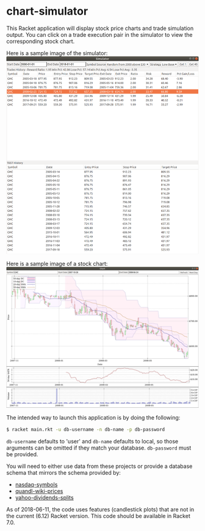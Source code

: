 # chart-simulator

This Racket application will display stock price charts and trade simulation output. 
You can click on a trade execution pair in the simulator to view the corresponding stock chart.

Here is a sample image of the simulator:
![Simulator](images/simulator.png)

Here is a sample image of a stock chart:
![Chart](images/chart.png)

The intended way to launch this application is by doing the following:

```bash
$ racket main.rkt -u db-username -n db-name -p db-password
```

`db-username` defaults to 'user' and `db-name` defaults to local, so those arguments can be omitted if they match your database.
`db-password` must be provided.

You will need to either use data from these projects or provide a database schema that mirrors the schema provided by:
* [nasdaq-symbols](https://github.com/evdubs/nasdaq-symbols)
* [quandl-wiki-prices](https://github.com/evdubs/quandl-wiki-prices)
* [yahoo-dividends-splits](https://github.com/evdubs/yahoo-dividends-splits)

As of 2018-06-11, the code uses features (candlestick plots) that are not in the current (6.12) Racket version. 
This code should be available in Racket 7.0.
